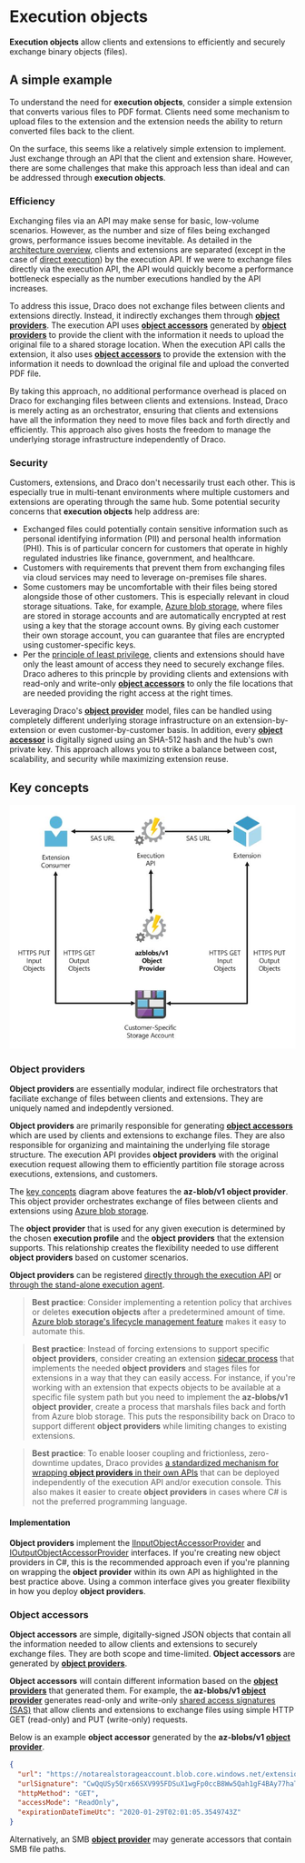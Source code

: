 # Execution objects

**Execution objects** allow clients and extensions to efficiently and securely exchange binary objects (files).

## A simple example

To understand the need for **execution objects**, consider a simple extension that converts various files to PDF format. Clients need some mechanism to upload files to the extension and the extension needs the ability to return converted files back to the client.

On the surface, this seems like a relatively simple extension to implement. Just exchange through an API that the client and extension share.  However, there are some challenges that make this approach less than ideal and can be addressed through **execution objects**.

### Efficiency

Exchanging files via an API may make sense for basic, low-volume scenarios.  However, as the number and size of files being exchanged grows, performance issues become inevitable. As detailed in the [architecture overview](/doc/architecture/overview.md), clients and extensions are separated (except in the case of [direct execution](/doc/architecture/direct-execution.md)) by the execution API. If we were to exchange files directly via the execution API, the API would quickly become a performance bottleneck especially as the number executions handled by the API increases. 

To address this issue, Draco does not exchange files between clients and extensions directly. Instead, it indirectly exchanges them through [**object providers**](#object-providers). The execution API uses [**object accessors**](#object-accessors) generated by [**object providers**](#object-providers) to provide the client with the information it needs to upload the original file to a shared storage location. When the execution API calls the extension, it also uses [**object accessors**](#object-accessors) to provide the extension with the information it needs to download the original file and upload the converted PDF file.

By taking this approach, no additional performance overhead is placed on Draco for exchanging files between clients and extensions. Instead, Draco is merely acting as an orchestrator, ensuring that clients and extensions have all the information they need to move files back and forth directly and efficiently. This approach also gives hosts the freedom to manage the underlying storage infrastructure independently of Draco.

### Security

Customers, extensions, and Draco don't necessarily trust each other. This is especially true in multi-tenant environments where multiple customers and extensions are operating through the same hub.  Some potential security concerns that **execution objects** help address are:

- Exchanged files could potentially contain sensitive information such as personal identifying information (PII) and personal health information (PHI). This is of particular concern for customers that operate in highly regulated industries like finance, government, and healthcare.
- Customers with requirements that prevent them from exchanging files via cloud services may need to leverage on-premises file shares.
- Some customers may be uncomfortable with their files being stored alongside those of other customers. This is especially relevant in cloud storage situations. Take, for example, [Azure blob storage](https://azure.microsoft.com/en-us/services/storage/blobs/), where files are stored in storage accounts and are automatically encrypted at rest using a key that the storage account owns. By giving each customer their own storage account, you can guarantee that files are encrypted using customer-specific keys.
- Per the [principle of least privilege](https://en.wikipedia.org/wiki/Principle_of_least_privilege), clients and extensions should have only the least amount of access they need to securely exchange files. Draco adheres to this princple by providing clients and extensions with read-only and write-only **[object accessors](#object-accessors)** to only the file locations that are needed providing the right access at the right times.

Leveraging Draco's **[object provider](#object-providers)** model, files can be handled using completely different underlying storage infrastructure on an extension-by-extension or even customer-by-customer basis. In addition, every **[object accessor](#object-accessor)** is digitally signed using an SHA-512 hash and the hub's own private key. This approach allows you to strike a balance between cost, scalability, and security while maximizing extension reuse.

## Key concepts

![Execution objects](/doc/images/arch-execution-objects.JPG)

### Object providers

**Object providers** are essentially modular, indirect file orchestrators that faciliate exchange of files between clients and extensions. They are uniquely named and indepdently versioned.

**Object providers** are primarily responsible for generating **[object accessors](#object-accessors)** which are used by clients and extensions to exchange files. They are also responsible for organizing and maintaining the underlying file storage structure. The execution API provides **object providers** with the original execution request allowing them to efficiently partition file storage across executions, extensions, and customers.

The [key concepts](#key-concepts) diagram above features the **az-blob/v1 object provider**. This object provider orchestrates exchange of files between clients and extensions using [Azure blob storage](https://azure.microsoft.com/en-us/services/storage/blobs/). 

The **object provider** that is used for any given execution is determined by the chosen **execution profile** and the **object providers** that the extension supports. This relationship creates the flexibility needed to use different **object providers** based on customer scenarios.

**Object providers** can be registered [directly through the execution API](/src/draco/api/Execution.Api/Modules/Factories/ObjectAccessorProviderFactoryModule.cs) or [through the stand-alone execution agent](/src/draco/core/Agent/ExecutionAdapter.ConsoleHost/Modules/ObjectAccessorProviderFactoryModule.cs).

> **Best practice**: Consider implementing a retention policy that archives or deletes **execution objects** after a predetermined amount of time. [Azure blob storage's lifecycle management feature](https://docs.microsoft.com/en-us/azure/storage/blobs/storage-lifecycle-management-concepts) makes it easy to automate this.

> **Best practice**: Instead of forcing extensions to support specific **object providers**, consider creating an extension [sidecar process](https://docs.microsoft.com/en-us/azure/architecture/patterns/sidecar) that implements the needed **object providers** and stages files for extensions in a way that they can easily access. For instance, if you're working with an extension that expects objects to be available at a specific file system path but you need to implement the **az-blobs/v1 object provider**, create a process that marshals files back and forth from Azure blob storage. This puts the responsibility back on Draco to support different **object providers** while limiting changes to existing extensions.

> **Best practice**: To enable looser coupling and frictionless, zero-downtime updates, Draco provides [a standardized mechanism for wrapping **object providers** in their own APIs](/src/draco/api/ObjectStorageProvider.Api) that can be deployed independently of the execution API and/or execution console. This also makes it easier to create **object providers** in cases where C# is not the preferred programming language.

#### Implementation

**Object providers** implement the [IInputObjectAccessorProvider](/src/draco/core/ObjectStorage/Interfaces/IInputObjectAccessorProvider.cs) and [IOutputObjectAccessorProvider](/src/draco/core/ObjectStorage/Interfaces/IOutputObjectAccessorProvider.cs) interfaces. If you're creating new object providers in C#, this is the recommended approach even if you're planning on wrapping the **object provider** within its own API as highlighted in the best practice above. Using a common interface gives you greater flexibility in how you deploy **object providers**.

### Object accessors

**Object accessors** are simple, digitally-signed JSON objects that contain all the information needed to allow clients and extensions to securely exchange files. They are both scope and time-limited. **Object accessors** are generated by **[object providers](#object-providers)**.

**Object accessors** will contain different information based on the [**object providers**](#object-providers) that generated them. For example, the **az-blobs/v1 [object provider](#object-providers)** generates read-only and write-only [shared access signatures (SAS)](https://docs.microsoft.com/en-us/azure/storage/common/storage-sas-overview) that allow clients and extensions to exchange files using simple HTTP GET (read-only) and PUT (write-only) requests.

Below is an example **object accessor** generated by the **az-blobs/v1 [object provider](#object-providers)**.

```json
{
  "url": "https://notarealstorageaccount.blob.core.windows.net/extensionobjects/c2afa23d-dac9-4159-8d5d-308b25ff34e5_7bb853a6-892c-4f5e-99f3-ad98e707ed93_598f9af9-f226-41b4-bd82-a2944cb1f1b1_3c8343ae-e1c7-40a3-8fe4-c60de3afbaee/input/original?sv=2019-02-02&sr=b&sig=zW5IB9yk8ynHXQ3Cl8JL0IYwRqhKmHr5boaSaLcLzUs%3D&spr=https&se=2020-01-29T02%3A01%3A05Z&sp=r",
  "urlSignature": "CwQqUSy5Qrx66SXV995FDSuX1wgFp0ccB8Ww5Qah1gF4BAy77haTs9s2G6z/8/vjZkrlxPP6IwgWGwBFcRvAVwVobukIBnP1K9HQ/ZoyvmuqYjV8to193QahpNwdPKUlw6+quKQtxuoLr+ShxNqC+3G7VhyW4yxgjjI9mOpNNjU=",
  "httpMethod": "GET",
  "accessMode": "ReadOnly",
  "expirationDateTimeUtc": "2020-01-29T02:01:05.3549743Z"
}
```

Alternatively, an SMB **[object provider](#object-providers)** may generate accessors that contain SMB file paths.
